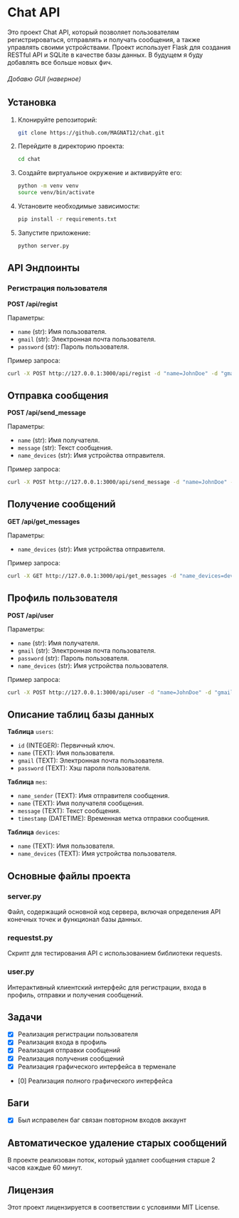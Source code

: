 # Chat API

Это проект Chat API, который позволяет пользователям регистрироваться, отправлять и получать сообщения, а также управлять своими устройствами. Проект использует Flask для создания RESTful API и SQLite в качестве базы данных.
В будущем я буду добавлять все больше новых фич.
###### Добавю GUI (наверное)
## Установка

1. Клонируйте репозиторий:
    ```sh
    git clone https://github.com/MAGNAT12/chat.git
    ```

2. Перейдите в директорию проекта:
    ```sh
    cd chat
    ```

3. Создайте виртуальное окружение и активируйте его:
    ```sh
    python -m venv venv
    source venv/bin/activate  
    ```

4. Установите необходимые зависимости:
    ```sh
    pip install -r requirements.txt
    ```

5. Запустите приложение:
    ```sh
    python server.py
    ```

## API Эндпоинты

### Регистрация пользователя
**POST /api/regist**

Параметры:
- `name` (str): Имя пользователя.
- `gmail` (str): Электронная почта пользователя.
- `password` (str): Пароль пользователя.

Пример запроса:

```sh
curl -X POST http://127.0.0.1:3000/api/regist -d "name=JohnDoe" -d "gmail=johndoe@example.com" -d "password=securepassword"
```
## Отправка сообщения
**POST /api/send_message**

Параметры:

- `name` (str): Имя получателя.
- `message` (str): Текст сообщения.
- `name_devices` (str): Имя устройства отправителя.

Пример запроса:

```sh
curl -X POST http://127.0.0.1:3000/api/send_message -d "name=JohnDoe" -d "message=Hello!" -d "name_devices=device1"
```
## Получение сообщений
**GET /api/get_messages**

Параметры:

- `name_devices` (str): Имя устройства отправителя.

Пример запроса:

```sh
curl -X GET http://127.0.0.1:3000/api/get_messages -d "name_devices=device1"
```

## Профиль пользователя
**POST /api/user**

Параметры:

- `name` (str): Имя получателя.
- `gmail` (str): Электронная почта пользователя.
- `password` (str): Пароль пользователя.
- `name_devices` (str): Имя устройства пользователя.

Пример запроса: 

```sh
curl -X POST http://127.0.0.1:3000/api/user -d "name=JohnDoe" -d "gmail=johndoe@example.com" -d "password=securepassword" -d "name_devices=device1" 
```

## Описание таблиц базы данных 
**Таблица** `users`:

- `id` (INTEGER): Первичный ключ.
- `name` (TEXT): Имя пользователя.
- `gmail`  (TEXT): Электронная почта пользователя.
- `password` (TEXT): Хэш пароля пользователя.

**Таблица** `mes`:

- `name_sender` (TEXT): Имя отправителя сообщения.
- `name` (TEXT): Имя получателя сообщения.
- `message` (TEXT): Текст сообщения.
- `timestamp` (DATETIME): Временная метка отправки сообщения.

**Таблица** `devices`:

- `name` (TEXT): Имя пользователя.
- `name_devices` (TEXT): Имя устройства пользователя.

## Основные файлы проекта
### server.py
Файл, содержащий основной код сервера, включая определения API конечных точек и функционал базы данных.

### requestst.py
Скрипт для тестирования API с использованием библиотеки requests.

### user.py
Интерактивный клиентский интерфейс для регистрации, входа в профиль, отправки и получения сообщений.

## Задачи

- [x] Реализация регистрации пользователя
- [x] Реализация входа в профиль
- [x] Реализация отправки сообщений
- [x] Реализация получения сообщений
- [x] Реализация графического интерфейса в терменале 
- [0] Реализация полного графического интерфейса

## Баги

- [x] Был исправелен баг связан повторном входов аккаунт

## Автоматическое удаление старых сообщений

В проекте реализован поток, который удаляет сообщения старше 2 часов каждые 60 минут.

## Лицензия

Этот проект лицензируется в соответствии с условиями MIT License.